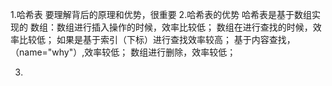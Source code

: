 1.哈希表
要理解背后的原理和优势，很重要
2.哈希表的优势
  哈希表是基于数组实现的
  数组：数组进行插入操作的时候，效率比较低；
        数组在进行查找的时候，效率比较低；
        如果是基于索引（下标）进行查找效率较高；
        基于内容查找，（name="why"）,效率较低；
        数组进行删除，效率较低；

  
3.
  




